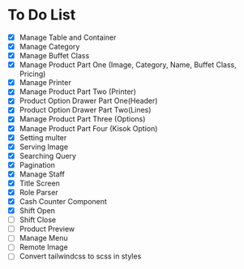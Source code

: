 # To Do List

- [x] Manage Table and Container
- [x] Manage Category
- [x] Manage Buffet Class
- [x] Manage Product Part One (Image, Category, Name, Buffet Class, Pricing)
- [x] Manage Printer
- [x] Manage Product Part Two (Printer)
- [x] Product Option Drawer Part One(Header)
- [x] Product Option Drawer Part Two(Lines)
- [x] Manage Product Part Three (Options)
- [x] Manage Product Part Four (Kisok Option)
- [x] Setting multer
- [x] Serving Image
- [x] Searching Query
- [x] Pagination
- [x] Manage Staff
- [x] Title Screen
- [x] Role Parser
- [x] Cash Counter Component
- [x] Shift Open
- [ ] Shift Close
- [ ] Product Preview
- [ ] Manage Menu
- [ ] Remote Image
- [ ] Convert tailwindcss to scss in styles
